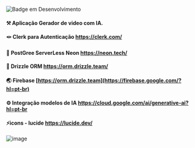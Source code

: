 ![Badge em Desenvolvimento](http://img.shields.io/static/v1?label=STATUS&message=EM%20DESENVOLVIMENTO&color=GREEN&style=for-the-badge)

#### ⚒️ Aplicação Gerador de video com IA. <br>
#### 🪢 Clerk para Autenticação https://clerk.com/ <br>
#### 🔦 PostGree ServerLess Neon https://neon.tech/ <br>
#### 🎡 Drizzle ORM https://orm.drizzle.team/ <br>
#### 🌏 Firebase [https://orm.drizzle.team](https://firebase.google.com/?hl=pt-br) <br>
#### ⚙️ Integração modelos de IA https://cloud.google.com/ai/generative-ai?hl=pt-br <br>
#### ⚡icons -  lucide https://lucide.dev/

![image](https://github.com/user-attachments/assets/dd528923-554f-4dd5-94ac-91a96632d012)



